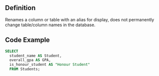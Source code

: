 <!--
---
Title: "AS"
Subjects:
  - "data science"
Tags:
  - "data science"
  - "database"
  - "queries"
  - "table"
  - "postgressql"
  - "mysql"
  - "sqlite"
Catalog Content:
  - "https://www.codecademy.com/learn/learn-sql"
  - "https://www.codecademy.com/learn/sql-table-transformation"
  - "https://www.codecademy.com/learn/paths/design-databases-with-postgresql"
  - "https://www.codecademy.com/learn/paths/full-stack-engineer-career-path"
---
-->

## Definition 
Renames a column or table with an alias for display, does not permanently change table/column names in the database.

## Code Example

```sql
SELECT
  student_name AS Student,
  overall_gpa AS GPA,
  is_honour_student AS "Honour Student"
  FROM Students;
```
